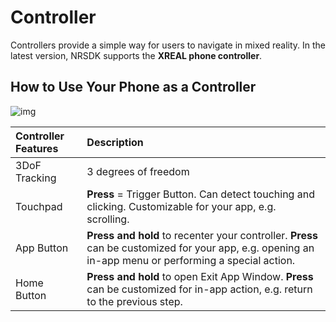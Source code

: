 # Controller

Controllers provide a simple way for users to navigate in mixed reality. In the latest version, NRSDK supports the **XREAL phone controller**.

## How to Use Your Phone as a Controller

![img](https://xreal.gitbook.io/~gitbook/image?url=https%3A%2F%2Fnrealsdkdoc.readthedocs.io%2Fen%2Flatest%2F_images%2Fcontroller04.png&width=768&dpr=4&quality=100&sign=0d3e08268e1aac95c61b6f8d824df03a08d0827fcb8bbf0e39abf248088f282e)

| Controller Features | Description                                                  |
| :------------------ | :----------------------------------------------------------- |
| 3DoF Tracking       | 3 degrees of freedom                                         |
| Touchpad            | **Press** = Trigger Button. Can detect touching and clicking. Customizable for your app, e.g. scrolling. |
| App Button          | **Press and hold** to recenter your controller. **Press** can be customized for your app, e.g. opening an in-app menu or performing a special action. |
| Home Button         | **Press and hold** to open Exit App Window. **Press** can be customized for in-app action, e.g. return to the previous step. |

